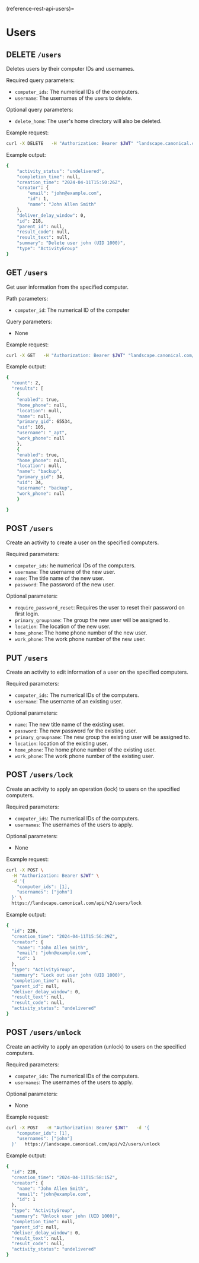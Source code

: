 (reference-rest-api-users)=
# Users

## DELETE `/users`

Deletes users by their computer IDs and usernames.

Required query parameters:

- `computer_ids`: The numerical IDs of the computers.
- `username`: The usernames of the users to delete.

Optional query parameters:

- `delete_home`: The user's home directory will also be deleted.

Example request:
```bash
curl -X DELETE   -H "Authorization: Bearer $JWT" "landscape.canonical.comapi/users?computer_ids=1&usernames=john"
```

Example output:
```bash
{
	"activity_status": "undelivered",
	"completion_time": null,
	"creation_time": "2024-04-11T15:50:26Z",
	"creator": {
    	"email": "john@example.com",
    	"id": 1,
    	"name": "John Allen Smith"
	},
	"deliver_delay_window": 0,
	"id": 218,
	"parent_id": null,
	"result_code": null,
	"result_text": null,
	"summary": "Delete user john (UID 1000)",
	"type": "ActivityGroup"
}
```

## GET `/users`

Get user information from the specified computer.

Path parameters:

- `computer_id`: The numerical ID of the computer

Query parameters:

- None

Example request:
```bash
curl -X GET   -H "Authorization: Bearer $JWT" "landscape.canonical.com/api/users?computer_id=23"
```

Example output:
```bash
{
  "count": 2,
  "results": [
	{
  	"enabled": true,
  	"home_phone": null,
  	"location": null,
  	"name": null,
  	"primary_gid": 65534,
  	"uid": 105,
  	"username": "_apt",
  	"work_phone": null
	},
	{
  	"enabled": true,
  	"home_phone": null,
  	"location": null,
  	"name": "backup",
  	"primary_gid": 34,
  	"uid": 34,
  	"username": "backup",
  	"work_phone": null
	}

}
```

## POST `/users`

Create an activity to create a user on the specified computers.

Required parameters:

- `computer_ids`: he numerical IDs of the computers.
- `username`: The username of the new user.
- `name`: The title name of the new user.
- `password`: The password of the new user.

Optional parameters:

- `require_password_reset`: Requires the user to reset their password on first login.
- `primary_groupname`: The group the new user will be assigned to.
- `location`: The location of the new user.
- `home_phone`: The home phone number of the new user.
- `work_phone`: The work phone number of the new user.

## PUT `/users`

Create an activity to edit information of a user on the specified computers.

Required parameters:

- `computer_ids`: The numerical IDs of the computers.
- `username`: The username of an existing user.

Optional parameters:

- `name`: The new title name of the existing user.
- `password`: The new password for the existing user.
- `primary_groupname`: The new group the existing user will be assigned to.
- `location`: location of the existing user.
- `home_phone`: The home phone number of the existing user.
- `work_phone`: The work phone number of the existing user.

## POST `/users/lock`

Create an activity to apply an operation (lock) to users on the specified computers.

Required parameters:

- `computer_ids`: The numerical IDs of the computers.
- `usernames`: The usernames of the users to apply.

Optional parameters:

- None

Example request:
```bash
curl -X POST \
  -H "Authorization: Bearer $JWT" \
  -d '{
	"computer_ids": [1],
	"usernames": ["john"]
  }' \
  https://landscape.canonical.com/api/v2/users/lock
```

Example output:
```bash
{
  "id": 226,
  "creation_time": "2024-04-11T15:56:29Z",
  "creator": {
	"name": "John Allen Smith",
	"email": "john@example.com",
	"id": 1
  },
  "type": "ActivityGroup",
  "summary": "Lock out user john (UID 1000)",
  "completion_time": null,
  "parent_id": null,
  "deliver_delay_window": 0,
  "result_text": null,
  "result_code": null,
  "activity_status": "undelivered"
}
```

## POST `/users/unlock`

Create an activity to apply an operation (unlock) to users on the specified computers.

Required parameters:

- `computer_ids`: The numerical IDs of the computers.
- `usernames`: The usernames of the users to apply.

Optional parameters:

- None

Example request:
```bash
curl -X POST   -H "Authorization: Bearer $JWT"   -d '{
	"computer_ids": [1],
	"usernames": ["john"]
  }'   https://landscape.canonical.com/api/v2/users/unlock
```

Example output:
```bash
{
  "id": 228,
  "creation_time": "2024-04-11T15:58:15Z",
  "creator": {
	"name": "John Allen Smith",
	"email": "john@example.com",
	"id": 1
  },
  "type": "ActivityGroup",
  "summary": "Unlock user john (UID 1000)",
  "completion_time": null,
  "parent_id": null,
  "deliver_delay_window": 0,
  "result_text": null,
  "result_code": null,
  "activity_status": "undelivered"
}
```

